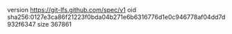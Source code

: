 version https://git-lfs.github.com/spec/v1
oid sha256:0127e3ca86f21223f0bda04b271e6b6316776d1e0c946778af04dd7d932f6347
size 367861
